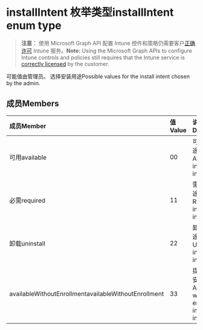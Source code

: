 # <a name="installintent-enum-type"></a><span data-ttu-id="70e3a-101">installIntent 枚举类型</span><span class="sxs-lookup"><span data-stu-id="70e3a-101">installIntent enum type</span></span>

> <span data-ttu-id="70e3a-102">**注意：** 使用 Microsoft Graph API 配置 Intune 控件和策略仍需要客户[正确许可](https://go.microsoft.com/fwlink/?linkid=839381) Intune 服务。</span><span class="sxs-lookup"><span data-stu-id="70e3a-102">**Note:** Using the Microsoft Graph APIs to configure Intune controls and policies still requires that the Intune service is [correctly licensed](https://go.microsoft.com/fwlink/?linkid=839381) by the customer.</span></span>

<span data-ttu-id="70e3a-103">可能值由管理员。 选择安装用途</span><span class="sxs-lookup"><span data-stu-id="70e3a-103">Possible values for the install intent chosen by the admin.</span></span>
## <a name="members"></a><span data-ttu-id="70e3a-104">成员</span><span class="sxs-lookup"><span data-stu-id="70e3a-104">Members</span></span>
|<span data-ttu-id="70e3a-105">成员</span><span class="sxs-lookup"><span data-stu-id="70e3a-105">Member</span></span>|<span data-ttu-id="70e3a-106">值</span><span class="sxs-lookup"><span data-stu-id="70e3a-106">Value</span></span>|<span data-ttu-id="70e3a-107">说明</span><span class="sxs-lookup"><span data-stu-id="70e3a-107">Description</span></span>|
|:---|:---|:---|
|<span data-ttu-id="70e3a-108">可用</span><span class="sxs-lookup"><span data-stu-id="70e3a-108">available</span></span>|<span data-ttu-id="70e3a-109">0</span><span class="sxs-lookup"><span data-stu-id="70e3a-109">0</span></span>|<span data-ttu-id="70e3a-110">可用安装用途。</span><span class="sxs-lookup"><span data-stu-id="70e3a-110">Available install intent.</span></span>|
|<span data-ttu-id="70e3a-111">必需</span><span class="sxs-lookup"><span data-stu-id="70e3a-111">required</span></span>|<span data-ttu-id="70e3a-112">1</span><span class="sxs-lookup"><span data-stu-id="70e3a-112">1</span></span>|<span data-ttu-id="70e3a-113">需要安装用途。</span><span class="sxs-lookup"><span data-stu-id="70e3a-113">Required install intent.</span></span>|
|<span data-ttu-id="70e3a-114">卸载</span><span class="sxs-lookup"><span data-stu-id="70e3a-114">uninstall</span></span>|<span data-ttu-id="70e3a-115">2</span><span class="sxs-lookup"><span data-stu-id="70e3a-115">2</span></span>|<span data-ttu-id="70e3a-116">卸载安装用途。</span><span class="sxs-lookup"><span data-stu-id="70e3a-116">Uninstall install intent.</span></span>|
|<span data-ttu-id="70e3a-117">availableWithoutEnrollment</span><span class="sxs-lookup"><span data-stu-id="70e3a-117">availableWithoutEnrollment</span></span>|<span data-ttu-id="70e3a-118">3</span><span class="sxs-lookup"><span data-stu-id="70e3a-118">3</span></span>|<span data-ttu-id="70e3a-119">提供无注册安装用途。</span><span class="sxs-lookup"><span data-stu-id="70e3a-119">Available without enrollment install intent.</span></span>|



